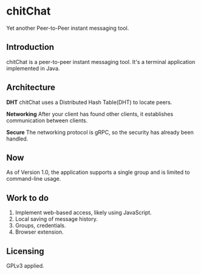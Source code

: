# chitChat
Yet another Peer-to-Peer instant messaging tool.

## Introduction
chitChat is a peer-to-peer instant messaging tool. It's a terminal application implemented in Java.

## Architecture
**DHT**
chitChat uses a Distributed Hash Table(DHT) to locate peers.

**Networking**
After your client has found other clients, it establishes communication between clients.

**Secure**
The networking protocol is gRPC, so the security has already been handled.

## Now
As of Version 1.0, the application supports a single group and is limited to command-line usage.

## Work to do
1. Implement web-based access, likely using JavaScript.
2. Local saving of message history.
3. Groups, credentials.
4. Browser extension.

## Licensing
GPLv3 applied.


